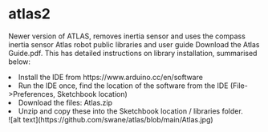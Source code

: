# atlas2
Newer version of ATLAS, removes inertia sensor and uses the compass inertia sensor
Atlas robot public libraries and user guide
Download the Atlas Guide.pdf. This has detailed instructions on library installation, summarised below:

<li>Install the IDE from https://www.arduino.cc/en/software</li>
<li>Run the IDE once, find the location of the software from the IDE (File->Preferences, Sketchbook location)</li>
<li>Download the files: Atlas.zip</li>
<li>Unzip and copy these into the Sketchbook location / libraries folder.</li>

</ol>
![alt text](https://github.com/swane/atlas/blob/main/Atlas.jpg)
